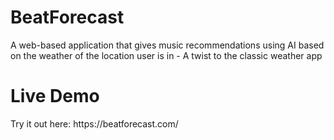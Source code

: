 <h1>BeatForecast</h1>
A web-based application that gives music recommendations using AI based on the weather of the location user is in - A twist to the classic weather app <br/>
<h1>Live Demo</h1>
Try it out here: https://beatforecast.com/ <br/>
